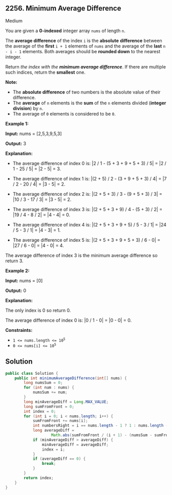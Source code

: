 ## 2256\. Minimum Average Difference

Medium

You are given a **0-indexed** integer array `nums` of length `n`.

The **average difference** of the index `i` is the **absolute** **difference** between the average of the **first** `i + 1` elements of `nums` and the average of the **last** `n - i - 1` elements. Both averages should be **rounded down** to the nearest integer.

Return _the index with the **minimum average difference**_. If there are multiple such indices, return the **smallest** one.

**Note:**

*   The **absolute difference** of two numbers is the absolute value of their difference.
*   The **average** of `n` elements is the **sum** of the `n` elements divided (**integer division**) by `n`.
*   The average of `0` elements is considered to be `0`.

**Example 1:**

**Input:** nums = [2,5,3,9,5,3]

**Output:** 3

**Explanation:** 

- The average difference of index 0 is: \|2 / 1 - (5 + 3 + 9 + 5 + 3) / 5\| = \|2 / 1 - 25 / 5\| = \|2 - 5\| = 3. 

- The average difference of index 1 is: |(2 + 5) / 2 - (3 + 9 + 5 + 3) / 4| = |7 / 2 - 20 / 4| = |3 - 5| = 2. 
 
- The average difference of index 2 is: |(2 + 5 + 3) / 3 - (9 + 5 + 3) / 3| = |10 / 3 - 17 / 3| = |3 - 5| = 2. 
 
- The average difference of index 3 is: |(2 + 5 + 3 + 9) / 4 - (5 + 3) / 2| = |19 / 4 - 8 / 2| = |4 - 4| = 0. 
 
- The average difference of index 4 is: |(2 + 5 + 3 + 9 + 5) / 5 - 3 / 1| = |24 / 5 - 3 / 1| = |4 - 3| = 1. 
 
- The average difference of index 5 is: |(2 + 5 + 3 + 9 + 5 + 3) / 6 - 0| = |27 / 6 - 0| = |4 - 0| = 4. 
 
The average difference of index 3 is the minimum average difference so return 3. 

**Example 2:**

**Input:** nums = [0]

**Output:** 0

**Explanation:** 

The only index is 0 so return 0. 

The average difference of index 0 is: |0 / 1 - 0| = |0 - 0| = 0. 

**Constraints:**

*   <code>1 <= nums.length <= 10<sup>5</sup></code>
*   <code>0 <= nums[i] <= 10<sup>5</sup></code>

## Solution

```java
public class Solution {
    public int minimumAverageDifference(int[] nums) {
        long numsSum = 0;
        for (int num : nums) {
            numsSum += num;
        }
        long minAverageDiff = Long.MAX_VALUE;
        long sumFromFront = 0;
        int index = 0;
        for (int i = 0; i < nums.length; i++) {
            sumFromFront += nums[i];
            int numbersRight = i == nums.length - 1 ? 1 : nums.length - i - 1;
            long averageDiff =
                    Math.abs(sumFromFront / (i + 1) - (numsSum - sumFromFront) / numbersRight);
            if (minAverageDiff > averageDiff) {
                minAverageDiff = averageDiff;
                index = i;
            }
            if (averageDiff == 0) {
                break;
            }
        }
        return index;
    }
}
```
